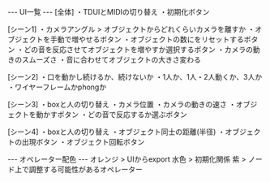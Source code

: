 --- UI一覧 ---
[全体]
・TDUIとMIDIの切り替え
・初期化ボタン

[シーン1]
・カメラアングル > オブジェクトからどれくらいカメラを離すか
・オブジェクトを手動で増やせるボタン
・オブジェクトの数にをリセットするボタン
・どの音を反応させてオブジェクトを増やすか選択するボタン
・カメラの動きのスムーズさ
・音に合わせてオブジェクトの大きさ変わる

[シーン2]
・口を動かし続けるか、続けないか
・1人か、1人・2人動くか、3人か
・ワイヤーフレームかphongか

[シーン3]
・boxと人の切り替え
・カメラ位置
・カメラの動きの速さ
・オブジェクトを動かすボタン
・どの音で反応するか選ぶボタン

[シーン4]
・boxと人の切り替え
・オブジェクト同士の距離(半径)
・オブジェクトの出現ボタン
・オブジェクト回転ボタン

--- オペレーター配色 ---
オレンジ > UIからexport
水色 > 初期化関係
紫 > ノード上で調整する可能性があるオペレーター

